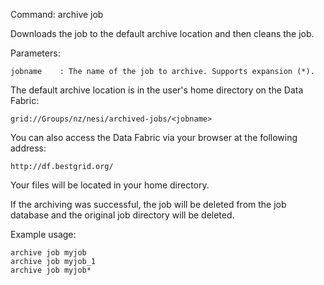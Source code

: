 Command: archive job <jobname>

Downloads the job to the default archive location and then cleans the job.

Parameters:

    jobname    : The name of the job to archive. Supports expansion (*).

The default archive location is in the user's home directory on the Data Fabric:

    grid://Groups/nz/nesi/archived-jobs/<jobname>

You can also access the Data Fabric via your browser at the following address:

    http://df.bestgrid.org/

Your files will be located in your home directory.

If the archiving was successful, the job will be deleted from the job database and the original job directory will be deleted.

Example usage:

    archive job myjob
    archive job myjob_1
    archive job myjob*

